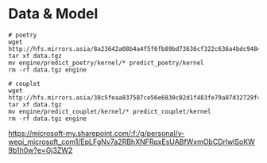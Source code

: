# Data & Model
```
# poetry
wget http://hfs.mirrors.asia/8a23642a08b4a4f5f6fb89bd73636cf322c636a4bdc9484eab786d81cf0e7956/data.tgz
tar xf data.tgz
mv engine/predict_poetry/kernel/* predict_poetry/kernel
rm -rf data.tgz engine

# couplet
wget http://hfs.mirrors.asia/38c5feaa837587ce56e6830c02d1f483fe79a87d32729f4c8de626455509bb15/data.tgz
tar xf data.tgz
mv engine/predict_couplet/kernel/* predict_couplet/kernel
rm -rf data.tgz engine
```
https://microsoft-my.sharepoint.com/:f:/g/personal/v-weqi_microsoft_com1/EpLFgNv7a2RBhXNFRqxEsUABfWxmObCDrlwlSoKW9b1h0w?e=Gj3ZW2
